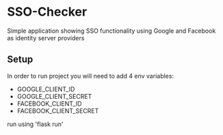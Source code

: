 # SSO-Checker

Simple application showing SSO functionality using Google and Facebook as identity server providers


## Setup

In order to run project you will need to add 4 env variables:
* GOOGLE_CLIENT_ID
* GOOGLE_CLIENT_SECRET
* FACEBOOK_CLIENT_ID
* FACEBOOK_CLIENT_SECRET

run using 'flask run'
